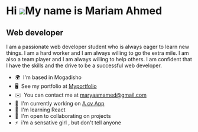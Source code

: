 Hi ![](https://user-images.githubusercontent.com/18350557/176309783-0785949b-9127-417c-8b55-ab5a4333674e.gif)My name is Mariam Ahmed
====================================================================================================================================

Web developer
-------------

I am a passionate web developer student who is always eager to learn new things. I am a hard worker and I am always willing to go the extra mile. I am also a team player and I am always willing to help others. I am confident that I have the skills and the drive to be a successful web developer.

*   🌍  I'm based in Mogadisho
*   🖥️  See my portfolio at [Myportfolio](http://myporfolio.com)
*   ✉️  You can contact me at [maryaamamed@gmail.com](mailto:maryaamamed@gmail.com)
*   🚀  I'm currently working on [A cv App](http://cvapp.com)
*   🧠  I'm learning React
*   🤝  I'm open to collaborating on projects
*   ⚡  i'm a sensative girl , but don't tell anyone
